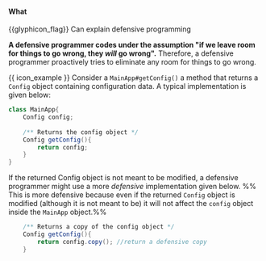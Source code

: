 <div id="title">

#### What

</div>

<span id="prereqs"></span>

<span id="outcomes">{{glyphicon_flag}} Can explain defensive programming</span>

<div id="body">

**A defensive programmer codes under the assumption "if we leave room for things to go wrong, they _will_ go wrong".** Therefore, a defensive programmer proactively tries to eliminate any room for things to go wrong.

<tip-box> 

{{ icon_example }} Consider a `MainApp#getConfig()` a method that returns a `Config` object containing configuration data. A typical implementation is given below:
```java
class MainApp{
    Config config;
    
    /** Returns the config object */
    Config getConfig(){
        return config;
    }
}
```
If the returned Config object is not meant to be modified, a defensive programmer might use a more _defensive_ implementation given below. %%&nbsp; This is more defensive because even if the returned `Config` object is modified (although it is not meant to be) it will not affect the `config` object inside the `MainApp` object.%%
```java
    /** Returns a copy of the config object */
    Config getConfig(){
        return config.copy(); //return a defensive copy
    }
``` 

</tip-box>

</div>

<div id="extras">
</div>